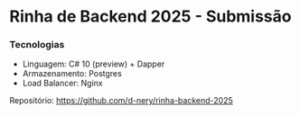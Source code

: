 # Rinha de Backend 2025 - Submissão

### Tecnologias

- Linguagem: C# 10 (preview) + Dapper
- Armazenamento: Postgres
- Load Balancer: Nginx

Repositório: https://github.com/d-nery/rinha-backend-2025
